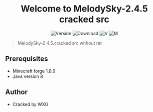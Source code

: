 <h1 align="center">Welcome to MelodySky-2.4.5 cracked src</h1>
<p align="center">
  <img alt="Version" src="https://img.shields.io/badge/version-2.4.5-blue.svg?cacheSeconds=2592000" />
  <img alt="Download" src="https://img.shields.io/github/downloads/yuuiyu/MelodySky-2.4.5/total"/>
  <img alt="V" src="https://img.shields.io/badge/Java-8-green" style=""/>
  <img alt="M" src="https://img.shields.io/badge/MinecraftForge-1.8.9-yellow" style=""/>
</p>



> MelodySky-2.4.5.cracked src without rat


## Prerequisites

- Minecraft forge 1.8.9
- Java version 8

## Author

- Cracked by WXG
